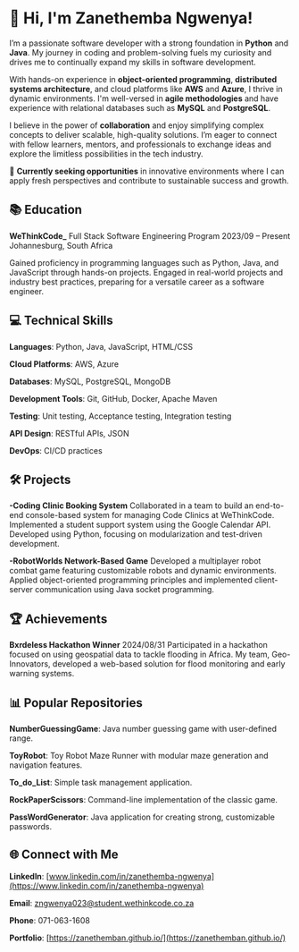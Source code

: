 # 👋 Hi, I'm Zanethemba Ngwenya!

I’m a passionate software developer with a strong foundation in **Python** and **Java**. My journey in coding and problem-solving fuels my curiosity and drives me to continually expand my skills in software development.

With hands-on experience in **object-oriented programming**, **distributed systems architecture**, and cloud platforms like **AWS** and **Azure**, I thrive in dynamic environments. I'm well-versed in **agile methodologies** and have experience with relational databases such as **MySQL** and **PostgreSQL**.

I believe in the power of **collaboration** and enjoy simplifying complex concepts to deliver scalable, high-quality solutions. I’m eager to connect with fellow learners, mentors, and professionals to exchange ideas and explore the limitless possibilities in the tech industry.

🌟 **Currently seeking opportunities** in innovative environments where I can apply fresh perspectives and contribute to sustainable success and growth.

## 📚 Education
**WeThinkCode_**
Full Stack Software Engineering Program
2023/09 – Present
Johannesburg, South Africa

Gained proficiency in programming languages such as Python, Java, and JavaScript through hands-on projects.
Engaged in real-world projects and industry best practices, preparing for a versatile career as a software engineer.

## 💻 Technical Skills
**Languages**: Python, Java, JavaScript, HTML/CSS

**Cloud Platforms**: AWS, Azure

**Databases**: MySQL, PostgreSQL, MongoDB

**Development Tools**: Git, GitHub, Docker, Apache Maven

**Testing**: Unit testing, Acceptance testing, Integration testing

**API Design**: RESTful APIs, JSON

**DevOps**: CI/CD practices


## 🛠️ Projects
**-Coding Clinic Booking System**
Collaborated in a team to build an end-to-end console-based system for managing Code Clinics at WeThinkCode.
Implemented a student support system using the Google Calendar API.
Developed using Python, focusing on modularization and test-driven development.


**-RobotWorlds Network-Based Game**
Developed a multiplayer robot combat game featuring customizable robots and dynamic environments.
Applied object-oriented programming principles and implemented client-server communication using Java socket programming.


## 🏆 Achievements
**Bxrdeless Hackathon Winner**
2024/08/31
Participated in a hackathon focused on using geospatial data to tackle flooding in Africa. My team, Geo-Innovators, developed a web-based solution for flood monitoring and early warning systems.

## 📊 Popular Repositories
**NumberGuessingGame**: Java number guessing game with user-defined range.

**ToyRobot**: Toy Robot Maze Runner with modular maze generation and navigation features.

**To_do_List**: Simple task management application.

**RockPaperScissors**: Command-line implementation of the classic game.

**PassWordGenerator**: Java application for creating strong, customizable passwords.


## 🌐 Connect with Me
**LinkedIn**: [www.linkedin.com/in/zanethemba-ngwenya](https://www.linkedin.com/in/zanethemba-ngwenya)

**Email**: zngwenya023@student.wethinkcode.co.za

**Phone**: 071-063-1608

**Portfolio**: [https://zanethemban.github.io/](https://zanethemban.github.io/)
